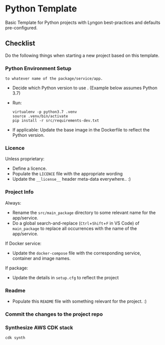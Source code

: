 # Python Template
Basic Template for Python projects with Lyngon best-practices and defaults pre-configured.

## Checklist
Do the following things when starting a new project based on this template.

### Python Environment Setup
    to whatever name of the package/service/app.
- Decide which Python version to use . (Example below assumes Python 3.7)
- Run:

    ```
    virtualenv -p python3.7 .venv
    source .venv/bin/activate
    pip install -r src/requirements-dev.txt
    ```

- If applicable: Update the base image in the Dockerfile to reflect the Python version.

### Licence

Unless proprietary:
- Define a licence.
- Populate the `LICENCE` file with the appropriate wording
- Update the `__license__` header meta-data everywhere.. :)
### Project Info
Always:

- Rename the `src/main_package` directory to some relevant name for the app/service.
- Do a global search-and-replace (`Ctrl`+`Shift`+`F` in VS Code) of `main_package` to replace all occurrences with the name of the app/service.

If Docker service: 
- Update the `docker-compose` file with the corresponding service, container and image names.

If package:

- Update the details in `setup.cfg` to reflect the project

### Readme
- Populate this `README` file with something relevant for the project. :)

### Commit the changes to the project repo

### Synthesize AWS CDK stack
```console
cdk synth
```